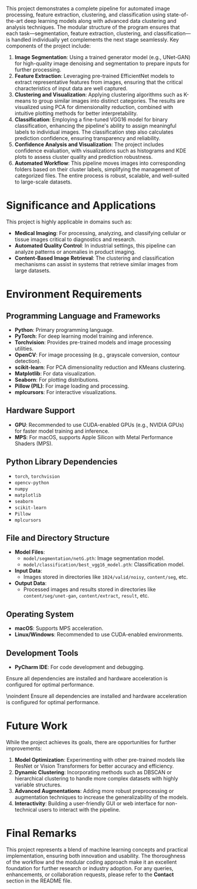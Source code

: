 This project demonstrates a complete pipeline for automated image processing, feature extraction, clustering, and classification using state-of-the-art deep learning models along with advanced data clustering and analysis techniques. The modular structure of the program ensures that each task—segmentation, feature extraction, clustering, and classification—is handled individually yet complements the next stage seamlessly.
Key components of the project include:
1. **Image Segmentation**: Using a trained generator model (e.g., UNet-GAN) for high-quality image denoising and segmentation to prepare inputs for further processing.
2. **Feature Extraction**: Leveraging pre-trained EfficientNet models to extract representative features from images, ensuring that the critical characteristics of input data are well captured.
3. **Clustering and Visualization**: Applying clustering algorithms such as K-means to group similar images into distinct categories. The results are visualized using PCA for dimensionality reduction, combined with intuitive plotting methods for better interpretability.
4. **Classification**: Employing a fine-tuned VGG16 model for binary classification, enhancing the pipeline's ability to assign meaningful labels to individual images. The classification step also calculates prediction confidence, ensuring transparency and reliability.
5. **Confidence Analysis and Visualization**: The project includes confidence evaluation, with visualizations such as histograms and KDE plots to assess cluster quality and prediction robustness.
6. **Automated Workflow**: This pipeline moves images into corresponding folders based on their cluster labels, simplifying the management of categorized files. The entire process is robust, scalable, and well-suited to large-scale datasets.

# Significance and Applications
This project is highly applicable in domains such as:
- **Medical Imaging**: For processing, analyzing, and classifying cellular or tissue images critical to diagnostics and research.
- **Automated Quality Control**: In industrial settings, this pipeline can analyze patterns or anomalies in product imaging.
- **Content-Based Image Retrieval**: The clustering and classification mechanisms can assist in systems that retrieve similar images from large datasets.

# Environment Requirements

## Programming Language and Frameworks
- **Python**: Primary programming language.
- **PyTorch**: For deep learning model training and inference.
- **Torchvision**: Provides pre-trained models and image processing utilities.
- **OpenCV**: For image processing (e.g., grayscale conversion, contour detection).
- **scikit-learn**: For PCA dimensionality reduction and KMeans clustering.
- **Matplotlib**: For data visualization.
- **Seaborn**: For plotting distributions.
- **Pillow (PIL)**: For image loading and processing.
- **mplcursors**: For interactive visualizations.

## Hardware Support
- **GPU**: Recommended to use CUDA-enabled GPUs (e.g., NVIDIA GPUs) for faster model training and inference.
- **MPS**: For macOS, supports Apple Silicon with Metal Performance Shaders (MPS).

## Python Library Dependencies
- `torch`, `torchvision`
- `opencv-python`
- `numpy`
- `matplotlib`
- `seaborn`
- `scikit-learn`
- `Pillow`
- `mplcursors`

## File and Directory Structure
- **Model Files**:
  - `model/segmentation/netG.pth`: Image segmentation model.
  - `model/classification/best_vgg16_model.pth`: Classification model.
- **Input Data**:
  - Images stored in directories like `1024/valid/noisy`, `content/seg`, etc.
- **Output Data**:
  - Processed images and results stored in directories like `content/seg/unet-gan`, `content/extract`, `result`, etc.

## Operating System
- **macOS**: Supports MPS acceleration.
- **Linux/Windows**: Recommended to use CUDA-enabled environments.

## Development Tools
- **PyCharm IDE**: For code development and debugging.

Ensure all dependencies are installed and hardware acceleration is configured for optimal performance.

\noindent Ensure all dependencies are installed and hardware acceleration is configured for optimal performance.
# Future Work
While the project achieves its goals, there are opportunities for further improvements:
1. **Model Optimization**: Experimenting with other pre-trained models like ResNet or Vision Transformers for better accuracy and efficiency.
2. **Dynamic Clustering**: Incorporating methods such as DBSCAN or hierarchical clustering to handle more complex datasets with highly variable structures.
3. **Advanced Augmentations**: Adding more robust preprocessing or augmentation techniques to increase the generalizability of the models.
4. **Interactivity**: Building a user-friendly GUI or web interface for non-technical users to interact with the pipeline.

# Final Remarks
This project represents a blend of machine learning concepts and practical implementation, ensuring both innovation and usability. The thoroughness of the workflow and the modular coding approach make it an excellent foundation for further research or industry adoption.
For any queries, enhancements, or collaboration requests, please refer to the **Contact** section in the README file.
